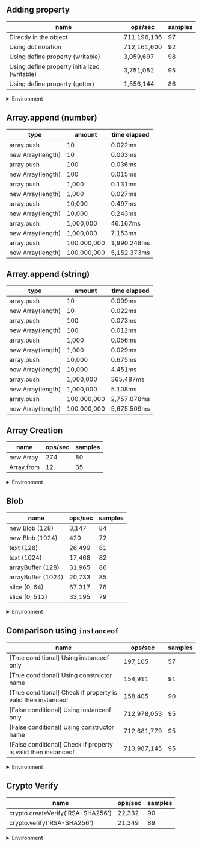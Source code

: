 ## Adding property

|name|ops/sec|samples|
|-|-|-|
|Directly in the object|711,196,136|97|
|Using dot notation|712,161,600|92|
|Using define property (writable)|3,059,697|98|
|Using define property initialized (writable)|3,751,052|95|
|Using define property (getter)|1,556,144|86|


<details>
<summary>Environment</summary>

* __Machine:__ linux x64 | 2 vCPUs | 6.8GB Mem
* __Run:__ Wed Oct 25 2023 03:36:06 GMT+0000 (Coordinated Universal Time)
</details>

<!--
{"environment":{"platform":"linux","arch":"x64","cpus":2,"totalMemory":6.759746551513672},"benchmarks":[{"name":"Directly in the object","opsSec":711196136.4482746,"samples":6},{"name":"Using dot notation","opsSec":712161599.8740793,"samples":6},{"name":"Using define property (writable)","opsSec":3059697.0996847255,"samples":6},{"name":"Using define property initialized (writable)","opsSec":3751051.5852475585,"samples":5},{"name":"Using define property (getter)","opsSec":1556144.1803353305,"samples":3}]}-->

## Array.append (number)

|type|amount|time elapsed|
|-|-|-|
array.push|10|0.022ms
new Array(length)|10|0.003ms
array.push|100|0.036ms
new Array(length)|100|0.015ms
array.push|1,000|0.131ms
new Array(length)|1,000|0.027ms
array.push|10,000|0.497ms
new Array(length)|10,000|0.243ms
array.push|1,000,000|46.167ms
new Array(length)|1,000,000|7.153ms
array.push|100,000,000|1,990.248ms
new Array(length)|100,000,000|5,152.373ms
## Array.append (string)

|type|amount|time elapsed|
|-|-|-|
array.push|10|0.009ms
new Array(length)|10|0.022ms
array.push|100|0.073ms
new Array(length)|100|0.012ms
array.push|1,000|0.056ms
new Array(length)|1,000|0.029ms
array.push|10,000|0.675ms
new Array(length)|10,000|4.451ms
array.push|1,000,000|365.487ms
new Array(length)|1,000,000|5.108ms
array.push|100,000,000|2,757.078ms
new Array(length)|100,000,000|5,675.509ms

## Array Creation

|name|ops/sec|samples|
|-|-|-|
|new Array|274|80|
|Array.from|12|35|


<details>
<summary>Environment</summary>

* __Machine:__ linux x64 | 2 vCPUs | 6.8GB Mem
* __Run:__ Wed Oct 25 2023 03:38:46 GMT+0000 (Coordinated Universal Time)
</details>

<!--
{"environment":{"platform":"linux","arch":"x64","cpus":2,"totalMemory":6.7597503662109375},"benchmarks":[{"name":"new Array","opsSec":273.8762041773307,"samples":3},{"name":"Array.from","opsSec":12.226022165778884,"samples":1}]}-->

## Blob

|name|ops/sec|samples|
|-|-|-|
|new Blob (128)|3,147|84|
|new Blob (1024)|420|72|
|text (128)|26,499|81|
|text (1024)|17,468|82|
|arrayBuffer (128)|31,965|86|
|arrayBuffer (1024)|20,733|85|
|slice (0, 64)|67,317|78|
|slice (0, 512)|33,195|79|


<details>
<summary>Environment</summary>

* __Machine:__ linux x64 | 2 vCPUs | 6.8GB Mem
* __Run:__ Wed Oct 25 2023 03:40:45 GMT+0000 (Coordinated Universal Time)
</details>

<!--
{"environment":{"platform":"linux","arch":"x64","cpus":2,"totalMemory":6.759746551513672},"benchmarks":[{"name":"new Blob (128)","opsSec":3146.8126010243536,"samples":4},{"name":"new Blob (1024)","opsSec":419.80543753889685,"samples":2},{"name":"text (128)","opsSec":26498.726680166266,"samples":4},{"name":"text (1024)","opsSec":17468.012937094467,"samples":3},{"name":"arrayBuffer (128)","opsSec":31964.75407339948,"samples":4},{"name":"arrayBuffer (1024)","opsSec":20733.11835240124,"samples":4},{"name":"slice (0, 64)","opsSec":67317.05908151966,"samples":3},{"name":"slice (0, 512)","opsSec":33194.587255267994,"samples":3}]}-->

## Comparison using `instanceof`

|name|ops/sec|samples|
|-|-|-|
|[True conditional] Using instanceof only|197,105|57|
|[True conditional] Using constructor name|154,911|91|
|[True conditional] Check if property is valid then instanceof |158,405|90|
|[False conditional] Using instanceof only|712,978,053|95|
|[False conditional] Using constructor name|712,681,779|95|
|[False conditional] Check if property is valid then instanceof |713,987,145|95|


<details>
<summary>Environment</summary>

* __Machine:__ linux x64 | 2 vCPUs | 6.8GB Mem
* __Run:__ Wed Oct 25 2023 03:43:08 GMT+0000 (Coordinated Universal Time)
</details>

<!--
{"environment":{"platform":"linux","arch":"x64","cpus":2,"totalMemory":6.7597503662109375},"benchmarks":[{"name":"[True conditional] Using instanceof only","opsSec":197104.96344618677,"samples":4},{"name":"[True conditional] Using constructor name","opsSec":154910.98937721044,"samples":3},{"name":"[True conditional] Check if property is valid then instanceof ","opsSec":158404.60820954994,"samples":3},{"name":"[False conditional] Using instanceof only","opsSec":712978052.5671902,"samples":9},{"name":"[False conditional] Using constructor name","opsSec":712681778.5674716,"samples":6},{"name":"[False conditional] Check if property is valid then instanceof ","opsSec":713987145.2995459,"samples":6}]}-->

## Crypto Verify

|name|ops/sec|samples|
|-|-|-|
|crypto.createVerify('RSA-SHA256')|22,332|90|
|crypto.verify('RSA-SHA256')|21,349|89|


<details>
<summary>Environment</summary>

* __Machine:__ linux x64 | 2 vCPUs | 6.8GB Mem
* __Run:__ Wed Oct 25 2023 03:45:13 GMT+0000 (Coordinated Universal Time)
</details>

<!--
{"environment":{"platform":"linux","arch":"x64","cpus":2,"totalMemory":6.7597503662109375},"benchmarks":[{"name":"crypto.createVerify('RSA-SHA256')","opsSec":22331.769501091992,"samples":6},{"name":"crypto.verify('RSA-SHA256')","opsSec":21349.07832973495,"samples":4}]}-->
